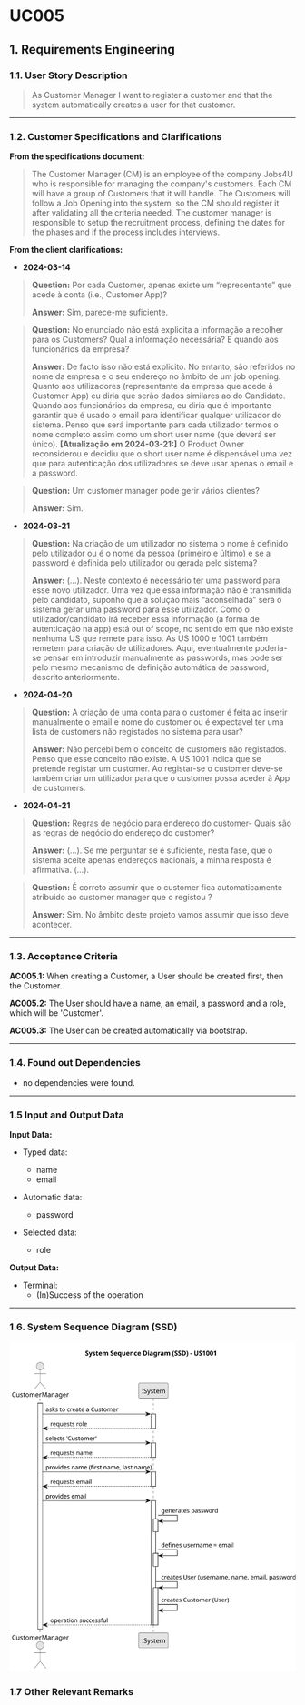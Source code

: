 # UC005

## 1. Requirements Engineering

### 1.1. User Story Description

> As Customer Manager I want to register a customer and that the system automatically creates a user for that customer.

---

### 1.2. Customer Specifications and Clarifications

**From the specifications document:**

> The Customer Manager (CM) is an employee of the company Jobs4U who is responsible for managing the company's
> customers. Each CM will have a group of Customers that it will handle. The Customers will follow a Job Opening into
> the system, so the CM should register it after validating all the criteria needed. The customer manager is responsible
> to setup the recruitment process, defining the dates for the phases and if the process includes interviews.

**From the client clarifications:**

* **2024-03-14**
 
> **Question:** Por cada Customer, apenas existe um “representante” que acede à conta (i.e., Customer App)?
>
> **Answer:** Sim, parece-me suficiente.

> **Question:** No enunciado não está explicita a informação a recolher para os Customers? Qual a informação necessária?
> E quando aos funcionários da empresa?
>
> **Answer:** De facto isso não está explicito. No entanto, são referidos no nome da empresa e o seu endereço no âmbito
> de um job opening. Quanto aos utilizadores (representante da empresa que acede à Customer App) eu diria que serão
> dados
> similares ao do Candidate. Quando aos funcionários da empresa, eu diria que é importante garantir que é usado o email
> para identificar qualquer utilizador do sistema. Penso que será importante para cada utilizador termos o nome completo
> assim como um short user name (que deverá ser único). **[Atualização em 2024-03-21:]** O Product Owner reconsiderou e
> decidiu
> que o short user name é dispensável uma vez que para autenticação dos utilizadores se deve usar apenas o email e a
> password.

> **Question:** Um customer manager pode gerir vários clientes?
>
> **Answer:** Sim.

* **2024-03-21**

> **Question:** Na criação de um utilizador no sistema o nome é definido pelo utilizador ou é o nome da pessoa (primeiro
> e último) e se a password é definida pelo utilizador ou gerada pelo sistema?
>
> **Answer:** (...). Neste contexto é necessário ter uma password para esse novo utilizador. Uma vez que essa informação 
> não é transmitida pelo candidato, suponho que a solução mais “aconselhada” será o sistema gerar uma password para esse 
> utilizador. Como o utilizador/candidato irá receber essa informação (a forma de autenticação na app) está out of scope, 
> no sentido em que não existe nenhuma US que remete para isso. As US 1000 e 1001 também remetem para criação de utilizadores. 
> Aqui, eventualmente poderia-se pensar em introduzir manualmente as passwords, mas pode ser pelo mesmo mecanismo de 
> definição automática de password, descrito anteriormente.

* **2024-04-20**

> **Question:** A criação de uma conta para o customer é feita ao inserir manualmente o email e nome do customer ou é 
> expectavel ter uma lista de customers não registados no sistema para usar?
> 
> **Answer:** Não percebi bem o conceito de customers não registados. Penso que esse conceito não existe. A US 1001 
> indica que se pretende registar um customer. Ao registar-se o customer deve-se também criar um utilizador para que o 
> customer possa aceder à App de customers.
 
* **2024-04-21**

> **Question:** Regras de negócio para endereço do customer- Quais são as regras de negócio do endereço do customer?
>
> **Answer:** (...). Se me perguntar se é suficiente, nesta fase, que o sistema aceite apenas endereços nacionais, a 
> minha resposta é afirmativa. (...).

> **Question:** É correto assumir que o customer fica automaticamente atribuido ao customer manager que o registou ?
>
> **Answer:** Sim. No âmbito deste projeto vamos assumir que isso deve acontecer.
---

### 1.3. Acceptance Criteria

**AC005.1:** When creating a Customer, a User should be created first, then the Customer.

**AC005.2:** The User should have a name, an email, a password and a role, which will be 'Customer'.

**AC005.3:** The User can be created automatically via bootstrap.

---

### 1.4. Found out Dependencies

* no dependencies were found.

---

### 1.5 Input and Output Data

**Input Data:**

* Typed data:
    * name
    * email

* Automatic data:
    * password

* Selected data:
    * role

**Output Data:**

* Terminal:
    * (In)Success of the operation

---

### 1.6. System Sequence Diagram (SSD)

![uc005-system-sequence-diagram.svg](svg%2Fuc005-system-sequence-diagram.svg)

### 1.7 Other Relevant Remarks